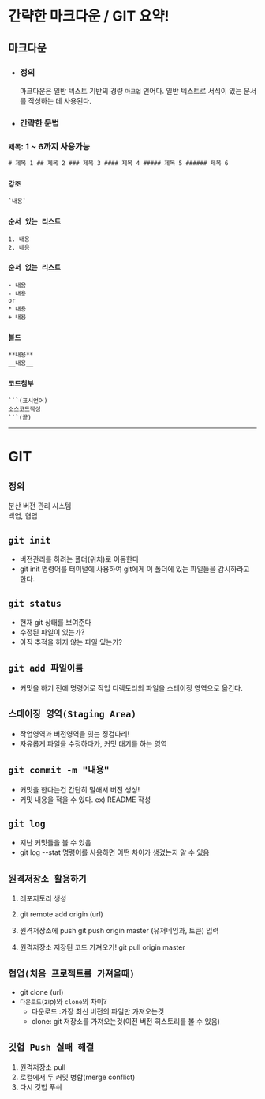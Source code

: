 # 간략한 마크다운 / GIT 요약!

## 마크다운

- ### 정의

  마크다운은 일반 텍스트 기반의 경량 `마크업` 언어다. 일반 텍스트로 서식이 있는 문서를 작성하는 데 사용된다.

- ### 간략한 문법

### `제목`: 1 ~ 6까지 사용가능

```html
# 제목 1 ## 제목 2 ### 제목 3 #### 제목 4 ##### 제목 5 ###### 제목 6
```

### `강조`

```
`내용`
```

### `순서 있는 리스트`

```
1. 내용
2. 내용
```

### `순서 없는 리스트`

```
- 내용
- 내용
or
* 내용
+ 내용
```

### `볼드`

```
**내용**
__내용__
```

### `코드첨부`

````
```(표시언어)
소스코드작성
```(끝)
````

---

# GIT

## `정의`

분산 버전 관리 시스템  
 백업, 협업
<br/>

## `git init`

- 버전관리를 하려는 폴더(위치)로 이동한다
- git init 명령어를 터미널에 사용하여 git에게 이 폴더에 있는 파일들을 감시하라고 한다.

## `git status`

- 현재 git 상태를 보여준다
- 수정된 파일이 있는가?
- 아직 추적을 하지 않는 파일 있는가?

## `git add 파일이름`

- 커밋을 하기 전에 명령어로 작업 디렉토리의 파일을 스테이징 영역으로 옮긴다.

## `스테이징 영역(Staging Area)`

- 작업영역과 버전영역을 잇는 징검다리!
- 자유롭게 파일을 수정하다가, 커밋 대기를 하는 영역

## `git commit -m "내용"`

- 커밋을 한다는건 간단히 말해서 버전 생성!
- 커밋 내용을 적을 수 있다. ex) README 작성

## `git log`

- 지난 커밋들을 볼 수 있음
- git log --stat 명령어를 사용하면 어떤 차이가 생겼는지 알 수 있음

## `원격저장소 활용하기`

1. 레포지토리 생성

2. git remote add origin (url)

3. 원격저장소에 push
   git push origin master
   (유저네임과, 토큰) 입력

4. 원격저장소 저장된 코드 가져오기!
   git pull origin master

## `협업(처음 프로젝트를 가져올때)`

- git clone (url)
- `다운로드`(zip)와 `clone`의 차이?
  - 다운로드 :가장 최신 버전의 파일만 가져오는것
  - clone: git 저장소를 가져오는것(이전 버전 히스토리를 볼 수 있음)

## `깃헙 Push 실패 해결`

1. 원격저장소 pull
2. 로컬에서 두 커밋 병합(merge conflict)
3. 다시 깃헙 푸쉬

